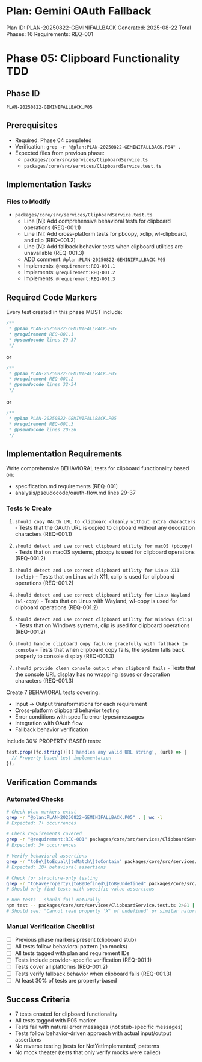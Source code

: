 # Plan: Gemini OAuth Fallback

Plan ID: PLAN-20250822-GEMINIFALLBACK
Generated: 2025-08-22
Total Phases: 16
Requirements: REQ-001

# Phase 05: Clipboard Functionality TDD

## Phase ID

`PLAN-20250822-GEMINIFALLBACK.P05`

## Prerequisites

- Required: Phase 04 completed
- Verification: `grep -r "@plan:PLAN-20250822-GEMINIFALLBACK.P04" .`
- Expected files from previous phase:
  - `packages/core/src/services/ClipboardService.ts`
  - `packages/core/src/services/ClipboardService.test.ts`

## Implementation Tasks

### Files to Modify

- `packages/core/src/services/ClipboardService.test.ts`
  - Line [N]: Add comprehensive behavioral tests for clipboard operations (REQ-001.1)
  - Line [N]: Add cross-platform tests for pbcopy, xclip, wl-clipboard, and clip (REQ-001.2)
  - Line [N]: Add fallback behavior tests when clipboard utilities are unavailable (REQ-001.3)
  - ADD comment: `@plan:PLAN-20250822-GEMINIFALLBACK.P05`
  - Implements: `@requirement:REQ-001.1`
  - Implements: `@requirement:REQ-001.2`
  - Implements: `@requirement:REQ-001.3`

## Required Code Markers

Every test created in this phase MUST include:

```typescript
/**
 * @plan PLAN-20250822-GEMINIFALLBACK.P05
 * @requirement REQ-001.1
 * @pseudocode lines 29-37
 */
```
or
```typescript
/**
 * @plan PLAN-20250822-GEMINIFALLBACK.P05
 * @requirement REQ-001.2
 * @pseudocode lines 32-34
 */
```
or
```typescript
/**
 * @plan PLAN-20250822-GEMINIFALLBACK.P05
 * @requirement REQ-001.3
 * @pseudocode lines 20-26
 */
```

## Implementation Requirements

Write comprehensive BEHAVIORAL tests for clipboard functionality based on:
- specification.md requirements [REQ-001]
- analysis/pseudocode/oauth-flow.md lines 29-37

### Tests to Create

1. `should copy OAuth URL to clipboard cleanly without extra characters` - Tests that the OAuth URL is copied to clipboard without any decoration characters (REQ-001.1)

2. `should detect and use correct clipboard utility for macOS (pbcopy)` - Tests that on macOS systems, pbcopy is used for clipboard operations (REQ-001.2)

3. `should detect and use correct clipboard utility for Linux X11 (xclip)` - Tests that on Linux with X11, xclip is used for clipboard operations (REQ-001.2)

4. `should detect and use correct clipboard utility for Linux Wayland (wl-copy)` - Tests that on Linux with Wayland, wl-copy is used for clipboard operations (REQ-001.2)

5. `should detect and use correct clipboard utility for Windows (clip)` - Tests that on Windows systems, clip is used for clipboard operations (REQ-001.2)

6. `should handle clipboard copy failure gracefully with fallback to console` - Tests that when clipboard copy fails, the system falls back properly to console display (REQ-001.3)

7. `should provide clean console output when clipboard fails` - Tests that the console URL display has no wrapping issues or decoration characters (REQ-001.3)

Create 7 BEHAVIORAL tests covering:
- Input → Output transformations for each requirement
- Cross-platform clipboard behavior testing
- Error conditions with specific error types/messages
- Integration with OAuth flow
- Fallback behavior verification

Include 30% PROPERTY-BASED tests:
```typescript
test.prop([fc.string()])('handles any valid URL string', (url) => {
  // Property-based test implementation
});
```

## Verification Commands

### Automated Checks

```bash
# Check plan markers exist
grep -r "@plan:PLAN-20250822-GEMINIFALLBACK.P05" . | wc -l
# Expected: 7+ occurrences

# Check requirements covered
grep -r "@requirement:REQ-001" packages/core/src/services/ClipboardService.test.ts | wc -l
# Expected: 3+ occurrences

# Verify behavioral assertions
grep -r "toBe\|toEqual\|toMatch\|toContain" packages/core/src/services/ClipboardService.test.ts | wc -l
# Expected: 10+ behavioral assertions

# Check for structure-only testing
grep -r "toHaveProperty\|toBeDefined\|toBeUndefined" packages/core/src/services/ClipboardService.test.ts
# Should only find tests with specific value assertions

# Run tests - should fail naturally
npm test -- packages/core/src/services/ClipboardService.test.ts 2>&1 | head -20
# Should see: "Cannot read property 'X' of undefined" or similar natural failures
```

### Manual Verification Checklist

- [ ] Previous phase markers present (clipboard stub)
- [ ] All tests follow behavioral pattern (no mocks)
- [ ] All tests tagged with plan and requirement IDs
- [ ] Tests include provider-specific verification (REQ-001.1)
- [ ] Tests cover all platforms (REQ-001.2)
- [ ] Tests verify fallback behavior when clipboard fails (REQ-001.3)
- [ ] At least 30% of tests are property-based

## Success Criteria

- 7 tests created for clipboard functionality
- All tests tagged with P05 marker
- Tests fail with natural error messages (not stub-specific messages)
- Tests follow behavior-driven approach with actual input/output assertions
- No reverse testing (tests for NotYetImplemented) patterns
- No mock theater (tests that only verify mocks were called)